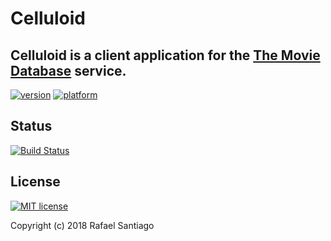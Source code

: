 # Celluloid 

Celluloid is a client application for the [The Movie Database](https://www.themoviedb.org/) service.
---
[![version](https://img.shields.io/badge/version-alpha-ababab.svg)]()
[![platform](https://img.shields.io/badge/platform-android-green.svg)]()

## Status
[![Build Status](https://travis-ci.org/rmxsantiago/celluloid.svg?branch=master)](https://travis-ci.org/rmxsantiago/celluloid)


## License
[![MIT license](https://img.shields.io/badge/License-MIT-blue.svg)](https://lbesson.mit-license.org/)

Copyright (c) 2018 Rafael Santiago
